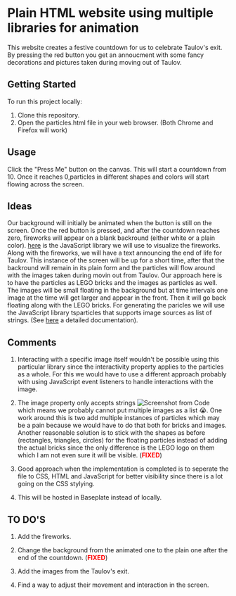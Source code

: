 # Plain HTML website using multiple libraries for animation

This website creates a festive countdown for us to celebrate Taulov's exit. By pressing the red button you get an annoucment with some fancy decorations and pictures taken during moving out of Taulov.

## Getting Started

To run this project locally:

1. Clone this repository.
2. Open the particles.html file in your web browser. (Both Chrome and Firefox will work)

## Usage

Click the "Press Me" button on the canvas. This will start a countdown from 10. Once it reaches 0,particles in different shapes and colors will start flowing across the screen.

## Ideas 

Our background will initially be animated when the button is still on the screen. Once the red button is pressed, and after the countdown reaches zero, fireworks will appear on a blank backround (either white or a plain color). [here](https://fireworks.js.org/) is the JavaScript library we will use to visualize the fireworks. Along with the fireworks, we will have a text announcing the end of life for Taulov. This instance of the screen will be up for a short time, after that the backround will remain in its plain form and the particles will flow around with the images taken during movin out from Taulov. Our approach here is to have the particles as LEGO bricks and the images as particles as well. The images will be small floating in the background but at time intervals one image at the time will get larger and appear in the front. Then it will go back floating along with the LEGO bricks. For generating the paricles we will use the JavaScript library tsparticles that supports image sources as list of strings. (See [here](https://github.com/tsparticles/tsparticles?tab=readme-ov-file) a detailed documentation).


## Comments

1. Interacting with a specific image itself wouldn't be possible using this particular library since the interactivity property applies to the particles as a whole. For this we would have to use a different approach probably with using JavaScript event listeners to handle interactions with the image. 

2. The image property only accepts strings ![Screenshot from Code](Images/Picture%201.png) which means we probably cannot put multiple images as a list 😭. One work around this is two add multiple instances of particles which may be a pain because we would have to do that both for bricks and images. Another reasonable solution is to stick with the shapes as before (rectangles, triangles, circles) for the floating particles instead of adding the actual bricks since the only difference is the LEGO logo on them which I am not even sure it will be visible. (__<span style="color:red">FIXED</span>__)

3. Good approach when the implementation is completed is to seperate the file to CSS, HTML and JavaScript for better visibility since there is a lot going on the CSS stylying. 

4. This will be hosted in Baseplate instead of locally.

## TO DO'S 

1. Add the fireworks.

2. Change the background from the animated one to the plain one after the end of the countdown. (__<span style="color:red">FIXED</span>__)

3. Add the images from the Taulov's exit.

4. Find a way to adjust their movement and interaction in the screen.

